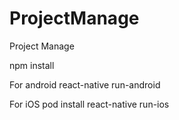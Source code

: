 # ProjectManage
Project Manage



npm install

For android
react-native run-android

For iOS
pod install
react-native run-ios 
